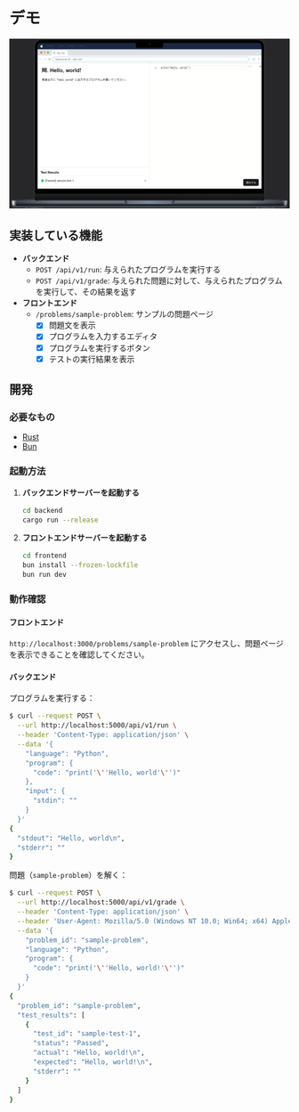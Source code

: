 # デモ

![デモ画面](./.github/assets/Macbook-Air-M2-1602x969.png)

## 実装している機能

- **バックエンド**
  - `POST /api/v1/run`: 与えられたプログラムを実行する
  - `POST /api/v1/grade`: 与えられた問題に対して、与えられたプログラムを実行して、その結果を返す
- **フロントエンド**
  - `/problems/sample-problem`: サンプルの問題ページ
    - [x] 問題文を表示
    - [x] プログラムを入力するエディタ
    - [x] プログラムを実行するボタン
    - [x] テストの実行結果を表示

## 開発

### 必要なもの

- [Rust](https://www.rust-lang.org/)
- [Bun](https://bun.sh)

### 起動方法

1. **バックエンドサーバーを起動する**

   ```sh
   cd backend
   cargo run --release
   ```

2. **フロントエンドサーバーを起動する**

   ```sh
   cd frontend
   bun install --frozen-lockfile
   bun run dev
   ```

### 動作確認

#### フロントエンド

`http://localhost:3000/problems/sample-problem` にアクセスし、問題ページを表示できることを確認してください。

#### バックエンド

プログラムを実行する：

```sh
$ curl --request POST \
  --url http://localhost:5000/api/v1/run \
  --header 'Content-Type: application/json' \
  --data '{
    "language": "Python",
    "program": {
      "code": "print('\''Hello, world'\'')"
    },
    "input": {
      "stdin": ""
    }
  }'
{
  "stdout": "Hello, world\n",
  "stderr": ""
}
```

問題（`sample-problem`）を解く：

```sh
$ curl --request POST \
  --url http://localhost:5000/api/v1/grade \
  --header 'Content-Type: application/json' \
  --header 'User-Agent: Mozilla/5.0 (Windows NT 10.0; Win64; x64) AppleWebKit/537.36 (KHTML, like Gecko) Chrome/94.0.4606.61 Safari/537.36' \
  --data '{
    "problem_id": "sample-problem",
    "language": "Python",
    "program": {
      "code": "print('\''Hello, world!'\'')"
    }
  }'
{
  "problem_id": "sample-problem",
  "test_results": [
    {
      "test_id": "sample-test-1",
      "status": "Passed",
      "actual": "Hello, world!\n",
      "expected": "Hello, world!\n",
      "stderr": ""
    }
  ]
}
```
